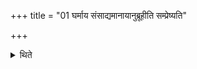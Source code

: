 +++
title = "01 घर्माय संसाद्यमानायानुब्रूहीति सम्प्रेष्यति"

+++

<details><summary>थिते</summary>

घर्माय संसाद्यमानायानुब्रूहीति सम्प्रेष्यति । संसाद्यमानायानुब्रूहीति वा १
</details>
